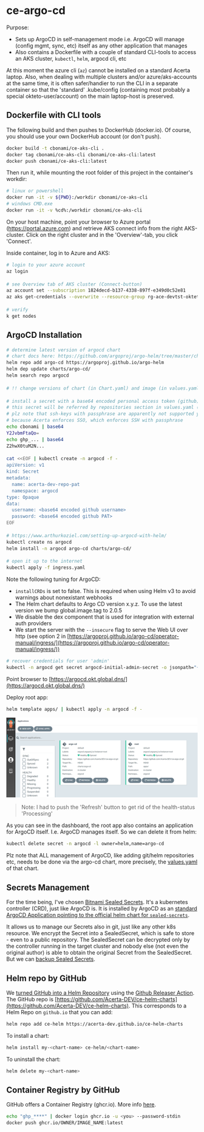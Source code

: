# ce-argo-cd

Purpose:
* Sets up ArgoCD in self-management mode i.e. ArgoCD will manage (config mgmt, sync, etc) itself as any other application that manages
* Also contains a Dockerfile with a couple of standard CLI-tools to access an AKS cluster, `kubectl`, `helm`, argocd cli, etc 
  
At this moment the azure cli (`az`) cannot be installed on a standard Acerta laptop. 
Also, when dealing with multiple clusters and/or azure/aks-accounts at the same time, it is often safer/handier to run the CLI in a separate container so that the 'standard' .kube/config (containing most probably a special okteto-user/account) on the main laptop-host is preserved.

## Dockerfile with CLI tools

The following build and then pushes to DockerHub (docker.io). Of course, you should use your own DockerHub account (or don't push).

```bash
docker build -t cbonami/ce-aks-cli .
docker tag cbonami/ce-aks-cli cbonami/ce-aks-cli:latest
docker push cbonami/ce-aks-cli:latest
```
Then run it, while mounting the root folder of this project in the container's workdir:
```bash
# linux or powershell
docker run -it -v ${PWD}:/workdir cbonami/ce-aks-cli
# windows CMD.exe
docker run -it -v %cd%:/workdir cbonami/ce-aks-cli
```

On your host machine, point your browser to Azure portal (https://portal.azure.com) and retrieve AKS connect info from the right AKS-cluster. 
Click on the right cluster and in the 'Overview'-tab, you click 'Connect'.

Inside container, log in to Azure and AKS:

```bash
# login to your azure account
az login
    
# see Overview tab of AKS cluster (Connect-button)
az account set --subscription 1824decd-b137-4338-897f-e349d0c52e81
az aks get-credentials --overwrite --resource-group rg-ace-devtst-okteto --name aks-ace-devtst-okteto --admin

# verify
k get nodes
```

## ArgoCD Installation

```bash
# determine latest version of argocd chart
# chart docs here: https://github.com/argoproj/argo-helm/tree/master/charts/argo-cd
helm repo add argo-cd https://argoproj.github.io/argo-helm
helm dep update charts/argo-cd/
helm search repo argocd

# !! change versions of chart (in Chart.yaml) and image (in values.yaml)

# install a secret with a base64 encoded personal access token (github)
# this secret will be referred by repositories section in values.yaml (see ./charts/argo-cd)
# plz note that ssh-keys with passphrase are apparently not supported yet; this rules out the ssh-based approach,
# because Acerta enforces SSO, which enforces SSH with passphrase
echo cbonami | base64
Y2JvbmFtaQo=
echo ghp_... | base64
Z2hwX0tuM2N...

cat <<EOF | kubectl create -n argocd -f -
apiVersion: v1
kind: Secret
metadata:
  name: acerta-dev-repo-pat
  namespace: argocd
type: Opaque
data:
  username: <base64 encoded github username>
  password: <base64 encoded github PAT>
EOF

# https://www.arthurkoziel.com/setting-up-argocd-with-helm/
kubectl create ns argocd
helm install -n argocd argo-cd charts/argo-cd/

# open it up to the internet
kubectl apply -f ingress.yaml
```
Note the following tuning for ArgoCD:
* `installCRDs` is set to false. This is required when using Helm v3 to avoid warnings about nonexistant webhooks
* The Helm chart defaults to Argo CD version x.y.z. To use the latest version we bump global.image.tag to 2.0.5
* We disable the dex component that is used for integration with external auth providers
* We start the server with the `--insecure` flag to serve the Web UI over http (see option 2 in [https://argoproj.github.io/argo-cd/operator-manual/ingress/](https://argoproj.github.io/argo-cd/operator-manual/ingress/))

```bash
# recover credentials for user 'admin'
kubectl -n argocd get secret argocd-initial-admin-secret -o jsonpath="{.data.password}" | base64 -d
```

Point browser to [https://argocd.okt.global.dns/](https://argocd.okt.global.dns/)

Deploy root app:
```bash
helm template apps/ | kubectl apply -n argocd -f -
```

![](./img/argo_after_installation.png)

> Note: I had to push the 'Refresh' button to get rid of the health-status 'Processing'

As you can see in the dashboard, the root app also contains an application for ArgoCD itself. I.e. ArgoCD manages itself. So we can delete it from helm:

```bash
kubectl delete secret -n argocd -l owner=helm,name=argo-cd
```

Plz note that ALL management of ArgoCD, like adding git/helm repositories etc, needs to be done via the argo-cd chart, more precisely, the [values.yaml](charts/argo-cd/values.yaml) of that chart.

## Secrets Management

For the time being, I've chosen [Bitnami Sealed Secrets](https://github.com/bitnami-labs/sealed-secrets). It's a kubernetes controller (CRD), just like ArgoCD is.
It is installed by ArgoCD as an [standard ArgoCD Application pointing to the official helm chart for `sealed-secrets`](./apps/templates/sealed-secrets.yaml).

It allows us to manage our Secrets also in git, just like any other k8s resource.
We encrypt the Secret into a SealedSecret, which is safe to store - even to a public repository. 
The SealedSecret can be decrypted only by the controller running in the target cluster and nobody else (not even the original author) is able to obtain the original Secret from the SealedSecret.
But we can [backup Sealed Secrets](https://github.com/bitnami-labs/sealed-secrets#how-can-i-do-a-backup-of-my-sealedsecrets).

## Helm repo by GitHub

We [turned GitHub into a Helm Repository](https://harness.io/blog/devops/helm-chart-repo/) using the [Github Releaser Action](https://helm.sh/docs/howto/chart_releaser_action/#github-actions-workflow).
The GitHub repo is [https://github.com/Acerta-DEV/ce-helm-charts](https://github.com/Acerta-DEV/ce-helm-charts).
This corresponds to a Helm Repo on `github.io` that you can add:
```bash
helm repo add ce-helm https://acerta-dev.github.io/ce-helm-charts
```
To install a chart:
```bash
helm install my-<chart-name> ce-helm/<chart-name>
```
To uninstall the chart:
```bash
helm delete my-<chart-name>
```

## Container Registry by GitHub

GitHub offers a Container Registry (ghcr.io). More info [here](https://docs.github.com/en/packages/working-with-a-github-packages-registry/working-with-the-container-registry
).

```bash
echo "ghp_****" | docker login ghcr.io -u <you> --password-stdin
docker push ghcr.io/OWNER/IMAGE_NAME:latest
```